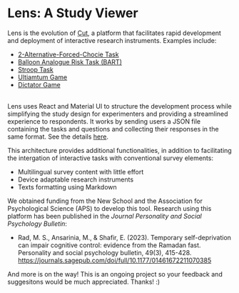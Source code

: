 # Lens: A Study Viewer

Lens is the evolution of [Cut](https://cut.social/), a platform that facilitates rapid development and deployment of interactive research instruments. Examples include: 

* [2-Alternative-Forced-Chocie Task](https://lens.cut.social/#/gonogo/en)
* [Balloon Analogue Risk Task (BART)](https://lens.cut.social/#/bart/en)
* [Stroop Task](https://lens.cut.social/#/stroop/en)
* [Ultiamtum Game](https://lens.cut.social/#/ultimatum/en)
* [Dictator Game](https://lens.cut.social/#/dictator/en)

\
Lens uses React and Material UI to structure the development process while simplifying the study design for experimenters and providing a streamlined experience to respondents. It works by sending users a JSON file containing the tasks and questions and collecting their responses in the same format. See the details [here](https://sites.google.com/view/msrad/cut?authuser=0). 

This architecture provides additional functionalities, in addition to facilitating the intergation of interactive tasks with conventional survey elements:

* Multilingual survey content with little effort
* Device adaptable research instruments
* Texts formatting using Markdown

We obtained funding from the New School and the Association for Psychological Science (APS) to develop this tool. Research using this platform has been published in the *Journal Personality and Social Psychology Bulletin*:

* Rad, M. S., Ansarinia, M., & Shafir, E. (2023). Temporary self-deprivation can impair cognitive control: evidence from the Ramadan fast. Personality and social psychology bulletin, 49(3), 415-428. https://journals.sagepub.com/doi/full/10.1177/01461672211070385

And more is on the way! This is an ongoing project so your feedback and suggesitons would be much appreciated. Thanks! :)
